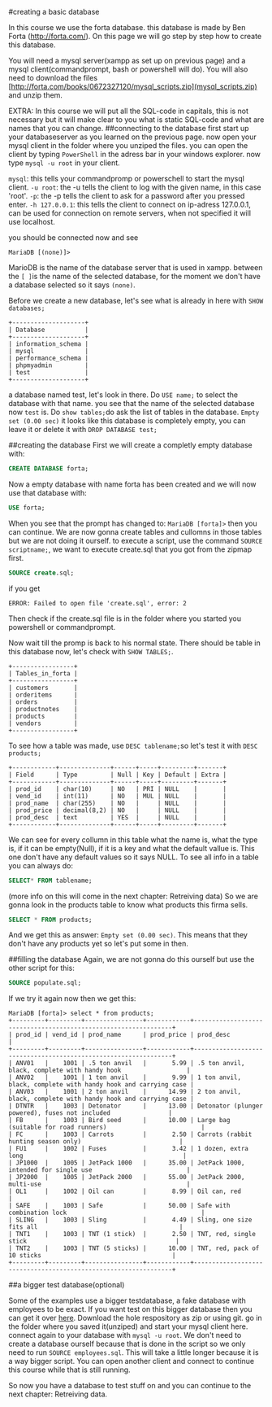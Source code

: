 #creating a basic database

In this course we use the forta database. this database is made by Ben Forta (http://forta.com/). 
On this page we will go step by step how to create this database.

You will need a mysql server(xampp as set up on previous page) and a mysql client(commandprompt, bash or powershell will do).
You will also need to download the files [http://forta.com/books/0672327120/mysql_scripts.zip](mysql_scripts.zip) and unzip them.

EXTRA: In this course we will put all the SQL-code in capitals, this is not necessary but it will make clear to you what is static SQL-code and what are names that you can change.
##connecting to the database
first start up your databaseserver as you learned on the previous page. 
now open your mysql client in the folder where you unziped the files. you can open the client by typing `PowerShell` in the adress bar in your windows explorer.
now type `mysql -u root` in your client.

`mysql`: this tells your commandpromp or powerschell to start the mysql client.
`-u root`: the -u tells the client to log with the given name, in this case 'root'.
`-p`: the -p tells the client to ask for a password after you pressed enter.
`-h 127.0.0.1`: this tells the client to connect on ip-adress 127.0.0.1, can be used for connection on remote servers, when not specified it will use localhost.

you should be connected now and see 
```
MariaDB [(none)]>
```
MarioDB is the name of the database server that is used in xampp.
between the `[ ]`is the name of the selected database, for the moment we don't have a database selected so it says `(none)`.

Before we create a new database, let's see what is already in here with `SHOW databases;`
```
+--------------------+
| Database           |
+--------------------+
| information_schema |
| mysql              |
| performance_schema |
| phpmyadmin         |
| test               |
+--------------------+
```
a database named test, let's look in there.
Do  `USE name;` to select the database with that name.
you see that the name of the selected database now `test` is.
Do `show tables;`do ask the list of tables in the database.
```Empty set (0.00 sec)```
it looks like this database is completely empty, you can leave it or delete it with `DROP DATABASE test;`

##creating the database
First we will create a completly empty database with:
```sql
CREATE DATABASE forta;
```
Now a empty database with name forta has been created and we will now use that database with: 
```sql
USE forta;
```
When you see that the prompt has changed to: `MariaDB [forta]>` then you can continue.
We are now gonna create tables and cullomns in those tables but we are not doing it ourself.
to execute a script, use the command `SOURCE scriptname;`, 
we want to execute create.sql that you got from the zipmap first.
```sql
SOURCE create.sql;
```
if you get
```
ERROR: Failed to open file 'create.sql', error: 2
``` 
Then check if the create.sql file is in the folder where you started you powershell or commandprompt.

Now wait till the promp is back to his normal state.
There should be table in this database now, let's check with
`SHOW TABLES;`.
```
+-----------------+
| Tables_in_forta |
+-----------------+
| customers       |
| orderitems      |
| orders          |
| productnotes    |
| products        |
| vendors         |
+-----------------+
```
To see how a table was made, use `DESC tablename;`so let's test it with `DESC products;`
```
+------------+--------------+------+-----+---------+-------+
| Field      | Type         | Null | Key | Default | Extra |
+------------+--------------+------+-----+---------+-------+
| prod_id    | char(10)     | NO   | PRI | NULL    |       |
| vend_id    | int(11)      | NO   | MUL | NULL    |       |
| prod_name  | char(255)    | NO   |     | NULL    |       |
| prod_price | decimal(8,2) | NO   |     | NULL    |       |
| prod_desc  | text         | YES  |     | NULL    |       |
+------------+--------------+------+-----+---------+-------+
```
We can see for every collumn in this table what the name is, what the type is, if it can be empty(Null), if it is a key and what the default vallue is.
This one don't have any default values so it says NULL.
To see all info in a table you can always do:
```sql
SELECT* FROM tablename;
```
(more info on this will come in the next chapter: Retreiving data)
So we are gonna look in the products table to know what products this firma sells.
```sql
SELECT * FROM products;
```
And we get this as answer: `Empty set (0.00 sec)`.
This means that they don't have any products yet so let's put some in then.

##filling the database
Again, we are not gonna do this ourself but use the other script for this:
```sql
SOURCE populate.sql;
```
If we try it again now then we get this:
```
MariaDB [forta]> select * from products;
+---------+---------+----------------+------------+----------------------------------------------------------------+
| prod_id | vend_id | prod_name      | prod_price | prod_desc                                                      |
+---------+---------+----------------+------------+----------------------------------------------------------------+
| ANV01   |    1001 | .5 ton anvil   |       5.99 | .5 ton anvil, black, complete with handy hook                  |
| ANV02   |    1001 | 1 ton anvil    |       9.99 | 1 ton anvil, black, complete with handy hook and carrying case |
| ANV03   |    1001 | 2 ton anvil    |      14.99 | 2 ton anvil, black, complete with handy hook and carrying case |
| DTNTR   |    1003 | Detonator      |      13.00 | Detonator (plunger powered), fuses not included                |
| FB      |    1003 | Bird seed      |      10.00 | Large bag (suitable for road runners)                          |
| FC      |    1003 | Carrots        |       2.50 | Carrots (rabbit hunting season only)                           |
| FU1     |    1002 | Fuses          |       3.42 | 1 dozen, extra long                                            |
| JP1000  |    1005 | JetPack 1000   |      35.00 | JetPack 1000, intended for single use                          |
| JP2000  |    1005 | JetPack 2000   |      55.00 | JetPack 2000, multi-use                                        |
| OL1     |    1002 | Oil can        |       8.99 | Oil can, red                                                   |
| SAFE    |    1003 | Safe           |      50.00 | Safe with combination lock                                     |
| SLING   |    1003 | Sling          |       4.49 | Sling, one size fits all                                       |
| TNT1    |    1003 | TNT (1 stick)  |       2.50 | TNT, red, single stick                                         |
| TNT2    |    1003 | TNT (5 sticks) |      10.00 | TNT, red, pack of 10 sticks                                    |
+---------+---------+----------------+------------+----------------------------------------------------------------+
```

##a bigger test database(optional)

Some of the examples use a bigger testdatabase, a fake database with employees to be exact.
If you want test on this bigger database then you can get it over [here](https://github.com/datacharmer/test_db).
Download the hole respository as zip or using git. go in the folder where you saved it(unziped) and start your mysql client here.
connect again to your database with `mysql -u root`.
We don't need to create a database ourself because that is done in the script so we only need to run `SOURCE employees.sql`.
This will take a little longer because it is a way bigger script.
You can open another client and connect to continue this course while that is still running.

So now you have a database to test stuff on and you can continue to the next chapter: Retreiving data.
